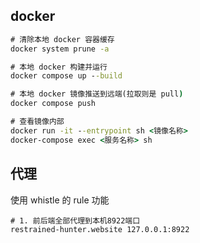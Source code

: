 ## docker

```cmd
# 清除本地 docker 容器缓存
docker system prune -a

# 本地 docker 构建并运行
docker compose up --build

# 本地 docker 镜像推送到远端(拉取则是 pull)
docker compose push

# 查看镜像内部
docker run -it --entrypoint sh <镜像名称>
docker-compose exec <服务名称> sh
```

## 代理

使用 whistle 的 rule 功能

```
# 1. 前后端全部代理到本机8922端口
restrained-hunter.website 127.0.0.1:8922

```
